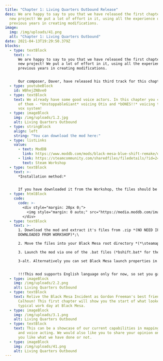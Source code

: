 ```yaml
---
title: "Chapter 1: Living Quarters Outbound Release"
desc: We are happy to say to you that we have released the first chapter of our
  new project! We put a lot of effort in it, using all the experience of
  previous years in creating modifications.
image:
  img: /img/uploads/41.png
  alt: "Chapter 1: Living Quarters Outbound"
date: 2021-04-13T19:29:50.379Z
blocks:
  - type: textBlock
    text: >-
      We are happy to say to you that we have released the first chapter of our
      new project! We put a lot of effort in it, using all the experience of
      previous years in creating modifications. 


      Our composer, Daver, have released his third track for this chapter on Youtube!
  - type: youtubeBlock
    id: WBhejZNBve0
  - type: textBlock
    text: We already have some good voice actors. In this chapter you can hear some
      of them - *UnstoppableGiant* voicing Otis and *bONES!!* voicing the tram
      vox system!
  - type: imageBlock
    img: /img/uploads/1.2.jpg
    alt: Living Quarters Outbound
  - type: stringBlock
    align: left
    string: "You can download the mod here:"
  - type: listLinks
    value:
      - text: ModDB
        link: https://www.moddb.com/mods/black-mesa-blue-shift-remake/downloads/black-mesa-blue-shift-chapter-1-living-quarters-outbound
      - link: https://steamcommunity.com/sharedfiles/filedetails/?id=2424633574
        text: Steam Workshop
  - type: textBlock
    text: >-
      *Installation method:*


      If you have downloaded it from the Workshop, the files should be there (near the directory where the game located):
  - type: htmlBlock
    code:
      code: >-
        <div style="margin: 20px 0;">
          <img style="margin: 0 auto;" src="https://media.moddb.com/images/members/5/4214/4213492/profile/Screenshot_2021-03-16_110727.png" alt="Directory of the mod" title="Directory of the mod">
        </div>
  - type: textBlock
    text: >-
      1. Download the mod and extract it's files from .zip *(NO NEED IF YOU
      DOWNLOADED FROM WORKSHOP)*;\

      2. Move the files into your Black Mesa root directory *(*\steamapps\common\Black Mesa)*, so *"bshift"* folder could be in the same directory as *"bms"* folder;\

      3. Launch the mod via one of the .bat files (*bshift.bat* for the new UI *(RECOMMENDED)*, *bshift_oldUI.bat* for the old UI *(NOT YET READY)*).\

      3-alt. Alternatively you can set Black Mesa launch properties in Steam to "-game bshift" and launch it via Black Mesa Steam shortcut or from Steam itself.


      !!!This mod supports English language only for now, so set you game/Steam to English in order to evade any possible problems!!!
  - type: imageBlock
    img: /img/uploads/2.2.png
    alt: Living Quarters Outbound
  - type: textBlock
    text: Relive the Black Mesa Incident as Gordon Freeman's best friend - Barney
      Calhoun! This first chapter will show you the start of what looked like a
      typical work day at Black Mesa.
  - type: imageBlock
    img: /img/uploads/3.1.png
    alt: Living Quarters Outbound
  - type: textBlock
    text: This can be a showcase of our current capabilities in mapping, soundtrack
      and voice acting. We would also like you to share your opinion on whether
      you like what we have done or not.
  - type: imageBlock
    img: /img/uploads/41.png
    alt: Living Quarters Outbound
---
```

